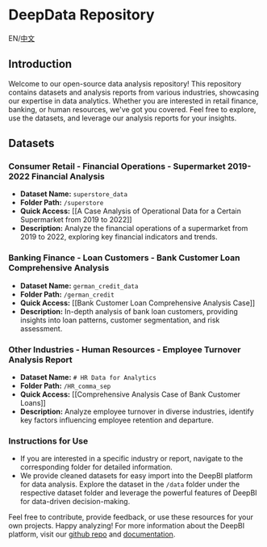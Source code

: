 # DeepData Repository
EN/[中文](README_CN.md)

## Introduction

Welcome to our open-source data analysis repository! This repository contains datasets and analysis reports from various industries, showcasing our expertise in data analytics. Whether you are interested in retail finance, banking, or human resources, we've got you covered. Feel free to explore, use the datasets, and leverage our analysis reports for your insights.

## Datasets

### Consumer Retail - Financial Operations - Supermarket 2019-2022 Financial Analysis

- **Dataset Name:** `superstore_data`
- **Folder Path:** `/superstore`
- **Quick Access:** [[A Case Analysis of Operational Data for a Certain Supermarket from 2019 to 2022]]
- **Description:** Analyze the financial operations of a supermarket from 2019 to 2022, exploring key financial indicators and trends.

### Banking Finance - Loan Customers - Bank Customer Loan Comprehensive Analysis

- **Dataset Name:** `german_credit_data`
- **Folder Path:** `/german_credit`
- **Quick Access:** [[Bank Customer Loan Comprehensive Analysis Case]]
- **Description:** In-depth analysis of bank loan customers, providing insights into loan patterns, customer segmentation, and risk assessment.

### Other Industries - Human Resources - Employee Turnover Analysis Report

- **Dataset Name:** `# HR Data for Analytics`
- **Folder Path:** `/HR_comma_sep`
- **Quick Access:** [[Comprehensive Analysis Case of Bank Customer Loans]]
- **Description:** Analyze employee turnover in diverse industries, identify key factors influencing employee retention and departure.

### Instructions for Use

- If you are interested in a specific industry or report, navigate to the corresponding folder for detailed information.
- We provide cleaned datasets for easy import into the DeepBI platform for data analysis. Explore the dataset in the `/data` folder under the respective dataset folder and leverage the powerful features of DeepBI for data-driven decision-making.

Feel free to contribute, provide feedback, or use these resources for your own projects. Happy analyzing! For more information about the DeepBI platform, visit our [github repo](https://github.com/DeepInsight-AI/DeepBI) and [documentation](https://deepthought.feishu.cn/wiki/space/7321657783412146177?ccm_open_type=lark_wiki_spaceLink&open_tab_from=wiki_home).